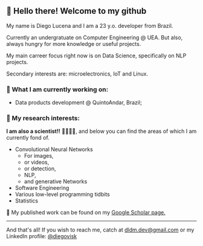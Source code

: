 ## 🚀 Hello there! Welcome to my github 

My name is Diego Lucena and I am a 23 y.o. developer from Brazil.

Currently an undergratuate on Computer Engineering @ UEA. But also, always hungry for more knowledge or useful projects.

My main carreer focus right now is on Data Science, specifically on NLP projects.

Secondary interests are: microelectronics, IoT and Linux.

### 💼 What I am currently working on:

- Data products development @ QuintoAndar, Brazil;

### 🧪 My research interests:
**I am also a scientist!!** 👨‍🔬👨‍💻, and below you can find the areas of which I am currently fond of.

- Convolutional Neural Networks
  - For images,
  - or videos,
  - or detection,
  - NLP,
  - and generative Networks
- Software Engineering
- Various low-level programming tidbits
- Statistics

📝 My published work can be found on my [Google Scholar page.](https://scholar.google.com.br/citations?hl=en&user=sAahukkAAAAJ)

--- 
And that's all! If you wish to reach me, catch at [dldm.dev@gmail.com](mailto:dldm.dev@gmail.com) or my LinkedIn profile: [@diegovisk](https://www.linkedin.com/in/diegovisk)

<!--
**Diegovisk/diegovisk** is a ✨ _special_ ✨ repository because its `README.md` (this file) appears on your GitHub profile.

- 🔭 I’m currently working on ...
- 🌱 I’m currently learning ...
- 👯 I’m looking to collaborate on ...
- 🤔 I’m looking for help with ...
- 💬 Ask me about ...
- 📫 How to reach me: ...
- 😄 Pronouns: ...
- ⚡ Fun fact: ...

Here are some ideas to get you started:

- 🔭 I’m currently working on ...
- 🌱 I’m currently learning ...
- 👯 I’m looking to collaborate on ...
- 🤔 I’m looking for help with ...
- 💬 Ask me about ...
- 📫 How to reach me: ...
- 😄 Pronouns: ...
- ⚡ Fun fact: ...
-->
